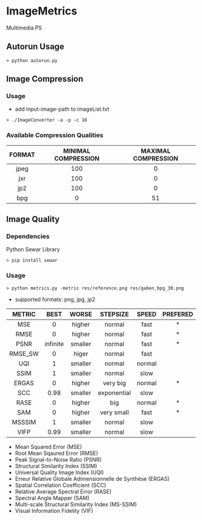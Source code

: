 # ImageMetrics
Multimedia PS

## Autorun Usage

```
> python autorun.py
```

## Image Compression
### Usage

+ add input-image-path to imageList.txt

```
> ./ImageConverter -a -p -c 10
```

### Available Compression Qualities

| FORMAT | MINIMAL COMPRESSION | MAXIMAL COMPRESSION  |
|:------:|:-------------------:|:--------------------:|
| jpeg   | 100 			       | 0  				  |
| jxr    | 100     			   | 0  				  |
| jp2    | 100    		 	   | 0  				  |
| bpg    | 0   			 	   | 51 				  |


## Image Quality
### Dependencies
Python Sewar Library
```
> pip install sewar
```

### Usage

```
> python metrics.py -metric res/reference.png res/gaben_bpg_30.png
```
+ supported formats: png, jpg, jp2

| METRIC  | BEST	| WORSE 	  | STEPSIZE	| SPEED  | PREFERED |
|:-------:|:-------:|:-----------:|:-----------:|:------:|:--------:|
| MSE	  |	0		| higher	  | normal 		| fast   |     *    |
| RMSE 	  | 0		| higher	  | normal 		| fast   |     *    |
| PSNR	  | infinite| smaller	  | normal 		| fast   |     *    |
| RMSE_SW | 0		| higer		  | normal 		| fast   |          |
| UQI	  |	1		| smaller	  | normal 		| normal |          |
| SSIM	  | 1		| smaller	  | normal 		| slow   |          |
| ERGAS	  | 0		| higher	  | very big 	| normal |     *    |
| SCC	  |	0.98  	| smaller	  | exponential | slow   |          |
| RASE	  | 0 		| higher	  | big 		| normal |     *    |
| SAM 	  | 0 		| higher	  | very small 	| fast   |     *    |
| MSSSIM  | 1		| smaller	  | normal		| slow   |          |
| VIFP	  | 0.99 	| smaller	  | normal 		| slow   |          |



+ Mean Squared Error (MSE)
+ Root Mean Sqaured Error (RMSE)
+ Peak Signal-to-Noise Ratio (PSNR)
+ Structural Similarity Index (SSIM)
+ Universal Quality Image Index (UQI)
+ Erreur Relative Globale Adimensionnelle de Synthèse (ERGAS)
+ Spatial Correlation Coefficient (SCC)
+ Relative Average Spectral Error (RASE)
+ Spectral Angle Mapper (SAM)
+ Multi-scale Structural Similarity Index (MS-SSIM)
+ Visual Information Fidelity (VIF)